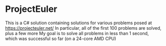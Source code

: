 # ProjectEuler

This is a C# solution containing solutions for various problems posed at https://projecteuler.net/
In particular, all of the first 100 problems are solved, plus a few more
My goal is to solve all problems in less than 1 second, which was successful so far (on a 24-core AMD CPU)

